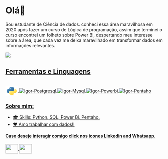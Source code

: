 # Olá👋

Sou estudante de Ciência de dados. conheci essa área maravilhosa em 2020 após fazer um curso de Lógica de programação, assim que terminei o curso encontrei um folheto sobre Power Bi, despertando meu interesse sobre a área, que cada vez me deixa maravilhado em transformar dados em informações relevantes.

</div>
  <a href="https://github.com/IgorSouzaDev">
  <img height="180em" src="https://github-readme-stats.vercel.app/api?username=IgorSouzaDev&show_icons=true&theme=dracula&include_all_commits=true&count_private=true"/>

## Ferramentas e Linguagens
<div style="display: inline_block"><br>
  <img align="center" alt="Igor-Python" height="30" width="40" src="https://raw.githubusercontent.com/devicons/devicon/master/icons/python/python-original.svg">
  <img align="center" alt="Igor-Postgresql" height="30" width="40" src="https://cdn.jsdelivr.net/gh/devicons/devicon/icons/postgresql/postgresql-original.svg">
  <img align="center" alt="Igor-Mysql" height="30" width="40" src=https://cdn.jsdelivr.net/gh/devicons/devicon/icons/mysql/mysql-original-wordmark.svg>
  <img align="center" alt="Igor-Powerbi" height="30" width="40" src="https://upload.wikimedia.org/wikipedia/commons/thumb/c/cf/New_Power_BI_Logo.svg/630px-New_Power_BI_Logo.svg.png">
  <img align="center" alt="Igor-Pentaho" height="30" width="40" src="https://encrypted-tbn0.gstatic.com/images?q=tbn:ANd9GcRXDWkWd4ifNWa01qYuhD-5w_QFNYtKMw3eC71lSLMTYlzLTs5qnJrMxtdn0a5Vi4yv1jcfpUY2xyk&usqp=CAU">

 
 ### Sobre mim:
- 🎓 Skills:  Python, SQL, Power Bi, Pentaho.
- ❤️ Amo trabalhar com dados!!
</div>

#### **Caso deseje interagir comigo click nos icones Linkedin and Whatsapp.**
  </a>
 <a href="https://api.whatsapp.com/send?phone=553193541884&text=Ol%C3%A1%2C%20eu%20vim%20do%20seu%20GitHub" target="_blank">
 <img align="center" src="https://image.flaticon.com/icons/png/128/134/134937.png" height="30" width="40">
  </a> 
  <a href="https://www.linkedin.com/in/igordesouzapaulino" target="_blank">
 <img align="center" src="https://image.flaticon.com/icons/png/128/145/145807.png" height="30" width="40">
